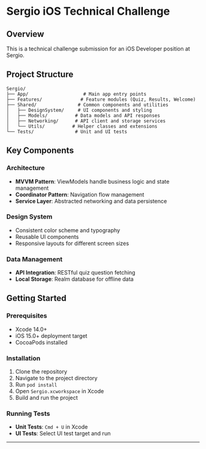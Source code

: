 # Sergio iOS Technical Challenge

## Overview
This is a technical challenge submission for an iOS Developer position at Sergio.

## Project Structure
```
Sergio/
├── App/                    # Main app entry points
├── Features/              # Feature modules (Quiz, Results, Welcome)
├── Shared/               # Common components and utilities
│   ├── DesignSystem/     # UI components and styling
│   ├── Models/          # Data models and API responses
│   ├── Networking/      # API client and storage services
│   └── Utils/          # Helper classes and extensions
└── Tests/               # Unit and UI tests
```

## Key Components

### Architecture
- **MVVM Pattern**: ViewModels handle business logic and state management
- **Coordinator Pattern**: Navigation flow management
- **Service Layer**: Abstracted networking and data persistence

### Design System
- Consistent color scheme and typography
- Reusable UI components
- Responsive layouts for different screen sizes

### Data Management
- **API Integration**: RESTful quiz question fetching
- **Local Storage**: Realm database for offline data

## Getting Started

### Prerequisites
- Xcode 14.0+
- iOS 15.0+ deployment target
- CocoaPods installed

### Installation
1. Clone the repository
2. Navigate to the project directory
3. Run `pod install`
4. Open `Sergio.xcworkspace` in Xcode
5. Build and run the project

### Running Tests
- **Unit Tests**: `Cmd + U` in Xcode
- **UI Tests**: Select UI test target and run

---
